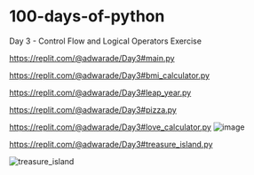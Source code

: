 # 100-days-of-python

Day 3 - Control Flow and Logical Operators
Exercise

https://replit.com/@adwarade/Day3#main.py

https://replit.com/@adwarade/Day3#bmi_calculator.py

https://replit.com/@adwarade/Day3#leap_year.py

https://replit.com/@adwarade/Day3#pizza.py


https://replit.com/@adwarade/Day3#love_calculator.py
![image](https://github.com/user-attachments/assets/985deda8-f12e-4f3b-b921-427f5291bbf5)

https://replit.com/@adwarade/Day3#treasure_island.py


![treasure_island](https://github.com/user-attachments/assets/b74e4715-3396-4b7a-b7e7-75817545f297)
